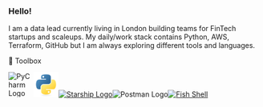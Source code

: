 ### Hello!

I am a data lead currently living in London building teams for FinTech startups and scaleups. My daily/work stack contains Python, AWS, Terraform, GitHub but I am always exploring different tools and languages. 

<!--
**jitsejan/jitsejan** is a ✨ _special_ ✨ repository because its `README.md` (this file) appears on your GitHub profile.

Here are some ideas to get you started:

- 🔭 I’m currently working on ...
- 🌱 I’m currently learning ...
- 👯 I’m looking to collaborate on ...
- 🤔 I’m looking for help with ...
- 💬 Ask me about ...
- 📫 How to reach me: ...
- 😄 Pronouns: ...
- ⚡ Fun fact: ...
-->

🧰 Toolbox

<img src="https://raw.githubusercontent.com/devicons/devicon/master/icons/python/python-original.svg" alt="Python Logo" width="50" height="50" /><img src="https://upload.wikimedia.org/wikipedia/commons/1/1d/PyCharm_Icon.svg" alt="PyCharm Logo" width="50" height="50" style="float: left" /><a href="https://starship.rs/"><img src="https://starship.rs/icon.png" alt="Starship Logo" width=50 height=50></a><img src="https://www.svgrepo.com/show/354202/postman-icon.svg" alt="Postman Logo" width=50 height=50><a href="https://fishshell.com/"><img src="https://user-images.githubusercontent.com/920838/47597523-5614b000-d944-11e8-88e2-3de62d581ec2.gif" alt="Fish Shell" width=50 height=50></a>

